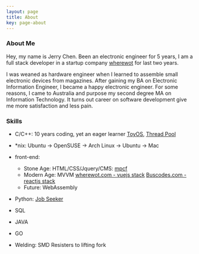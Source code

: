 ```yaml
---
layout: page
title: About
key: page-about
---
```

### About Me

Hey, my name is Jerry Chen. Been an electronic engineer for 5 years, I am a full stack developer in a startup company [wherewot](https://wherewot.com) for last two years.

I was weaned as hardware engineer when I learned to assemble small electronic devices from magazines. After gaining my BA on Electronic Information Engineer, I became a happy electronic engineer. For some reasons, I came to Australia and purpose my second degree MA on Information Technology. It turns out career on software development give me more satisfaction and less pain. 

### Skills

- C/C++: 10 years coding, yet an eager learner [ToyOS](https://gitlab.com/study-c/study-c-plus-plus/toyOS), [Thread Pool](https://gitlab.com/jerry153fish/threadpool)

- *nix: Ubuntu -> OpenSUSE -> Arch Linux -> Ubuntu -> Mac

- front-end:

    * Stone Age: HTML/CSS/Jquery/CMS: [mpcf](https://mpcf.com.au)
    * Modern Age: MVVM [wherewot.com - vuejs stack](https://wherewot.com) [Buscodes.com - reactjs stack](https://buscodes.com)
    * Future: WebAssembly 

- Python: [Job Seeker](https://gitlab.com/jerry153fish/job-seek)

- SQL

- JAVA

- GO

- Welding: SMD Resisters to lifting fork



